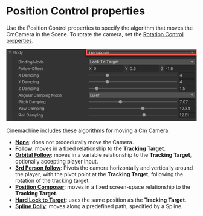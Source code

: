 # Position Control properties

Use the Position Control properties to specify the algorithm that moves the CmCamera in the Scene. To rotate the camera, set the [Rotation Control properties](CinemachineVirtualCameraAim.md).

![__Position Control__ properties, with the __Follow__ algorithm (red)](images/CinemachineBody.png)

Cinemachine includes these algorithms for moving a Cm Camera:

- [__None__](CinemachineBodyDoNothing.md): does not procedurally move the Camera.
- [__Follow__](CinemachineBodyTransposer.md): moves in a fixed relationship to the __Tracking Target__.
- [__Orbital Follow__](CinemachineBodyOrbitalTransposer.md): moves in a variable relationship to the __Tracking Target__, optionally accepting player input.
- [__3rd Person follow__](Cinemachine3rdPersonFollow.md): Pivots the camera horizontally and vertically around the player, with the pivot point at the __Tracking Target__, following the rotation of the tracking target.
- [__Position Composer__](CinemachineBodyPositionComposer.md): moves in a fixed screen-space relationship to the __Tracking Target__.
- [__Hard Lock to Target__](CinemachineBodyHardLockTarget.md): uses the same position as the __Tracking Target__.
- [__Spline Dolly__](CinemachineBodyTrackedDolly.md): moves along a predefined path, specified by a Spline.











